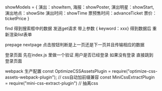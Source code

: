 showModels = {
    演出：showItem,
    海报：showPoster,
    演出明星：showStart,
    演出地点：showSite
    演出时间：showTime
    票预售时间：advanceTicket
    票价：ticketPrice 
}

find 
得到搜索框中的数据 发送get请求 带上参数 { keyword：xxx}
得到数据后 重新渲染list表单

prepage nextpage 点击按钮判断是上一页还是下一页并且传输相应的数据

登录页面 
先在index.js 里做一个验证 用户是否已经登录 如果没有登录 直接跳到登录页面 

webpack 生产配置
const OptimizeCSSAssetsPlugin = require("optimize-css-assets-webpack-plugin"); // css自动加前缀兼容
const MiniCssExtractPlugin = require("mini-css-extract-plugin")  // 抽离css
